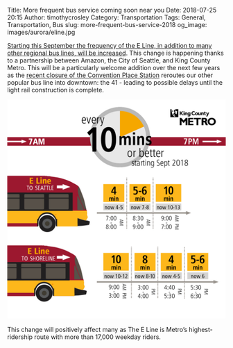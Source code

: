 Title: More frequent bus service coming soon near you
Date: 2018-07-25 20:15
Author: timothycrosley
Category: Transportation
Tags: General, Transportation, Bus
slug: more-frequent-bus-service-2018
og_image: images/aurora/eline.jpg

[Starting this September the frequency of the E Line, in addition to many other regional bus lines, will be increased](https://www.kingcounty.gov/elected/executive/constantine/news/release/2018/July/25-metro-service-amazon-seattle.aspx). This change is happening thanks to a partnership between Amazon, the City of Seattle, and King County Metro. This will be a particularly welcome addition over the next few years as the [recent closure of the Convention Place Station](https://komonews.com/news/local/metros-convention-place-station-closing-saturday-for-good) reroutes our other popular bus line into downtown: the 41 - leading to possible delays until the light rail construction is complete.

[![More Frequent E Line Service](/images/aurora/more_frequent.jpg)](/images/aurora/more_frequent.jpg)

This change will positively affect many as The E Line is Metro’s highest-ridership route with more than 17,000 weekday riders.

